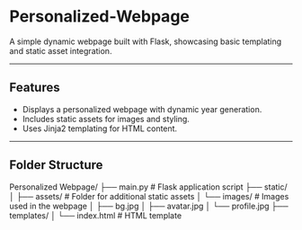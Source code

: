 # Personalized-Webpage

A simple dynamic webpage built with Flask, showcasing basic templating and static asset integration.

---

## Features
- Displays a personalized webpage with dynamic year generation.
- Includes static assets for images and styling.
- Uses Jinja2 templating for HTML content.

---

## Folder Structure
Personalized Webpage/ ├── main.py # Flask application script ├── static/ │ ├── assets/ # Folder for additional static assets │ └── images/ # Images used in the webpage │ ├── bg.jpg │ ├── avatar.jpg │ └── profile.jpg ├── templates/ │ └── index.html # HTML template
